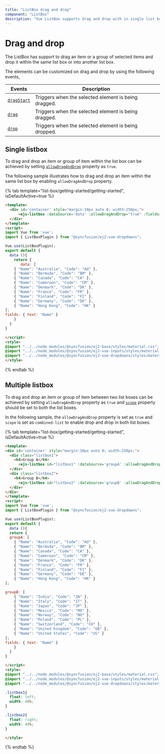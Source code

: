 ```yaml
---
title: "ListBox drag and drop"
component: "ListBox"
description: "Vue ListBox supports drag and drop with in single list box and between two list boxes."
---
```


# Drag and drop

The ListBox has support to drag an item or a group of selected items and drop it within the same list box or into another list box.

The elements can be customized on drag and drop by using the following events,

| Events | Description |
|------|------|
| [`dragStart`](../api/list-box/#dragstart) | Triggers when the selected element is being dragged. |
| [`drag`](../api/list-box/#drag) | Triggers when the selected element is being dragged. |
| [`drop`](../api/list-box/#drop) | Triggers when the selected element is being dropped. |

## Single listbox

To drag and drop an item or group of item within the list box can be achieved by setting [`allowDragAndDrop`](../api/list-box/#allowdraganddrop) property as `true`.

The following sample illustrates how to drag and drop an item within the same list box by enabling `allowDragAndDrop` property.

{% tab template="list-box/getting-started/getting-started", isDefaultActive=true %}

```html
<template>
  <div id='container' style="margin:10px auto 0; width:250px;">
      <ejs-listbox :dataSource='data' :allowDragAndDrop="true" :fields="fields"></ejs-listbox>
  </div>
</template>
<script>
import Vue from 'vue';
import { ListBoxPlugin } from "@syncfusion/ej2-vue-dropdowns";

Vue.use(ListBoxPlugin);
export default {
  data (){
    return {
       data: [
    { "Name": "Australia", "Code": "AU" },
    { "Name": "Bermuda", "Code": "BM" },
    { "Name": "Canada", "Code": "CA" },
    { "Name": "Cameroon", "Code": "CM" },
    { "Name": "Denmark", "Code": "DK" },
    { "Name": "France", "Code": "FR" },
    { "Name": "Finland", "Code": "FI" },
    { "Name": "Germany", "Code": "DE" },
    { "Name": "Hong Kong", "Code": "HK" }
];
fields: { text: "Name" }
    }
  }
}

</script>
<style>
@import "../../node_modules/@syncfusion/ej2-base/styles/material.css";
@import "../../node_modules/@syncfusion/ej2-vue-inputs/styles/material.css";
@import "../../node_modules/@syncfusion/ej2-vue-dropdowns/styles/material.css";
</style>

```

{% endtab %}

## Multiple listbox

To drag and drop an item or group of item between two list boxes can be achieved by setting `allowDragAndDrop` property as `true` and [`scope`](../api/list-box/#scope) property should be set to both the list boxes.

In the following sample, the `allowDragAndDrop` property is set as `true` and `scope` is set as `combined-list` to enable drop and drop in both list boxes.

{% tab template="list-box/getting-started/getting-started", isDefaultActive=true %}

```html
<template>
<div id='container' style="margin:10px auto 0; width:250px;">
  <div class="listbox1">
    <h4>Group A</h4>
      <ejs-listbox id="listbox1" :dataSource='groupA' :allowDragAndDrop="true" :fields="fields" scope="combined-list"></ejs-listbox>
  </div>
  <div class="listbox2">
    <h4>Group B</h4>
      <ejs-listbox id="listbox2" :dataSource='groupB' :allowDragAndDrop="true" :fields="fields" scope="combined-list"></ejs-listbox>
  </div>
</div>  
</template>
<script>
import Vue from 'vue';
import { ListBoxPlugin } from "@syncfusion/ej2-vue-dropdowns";

Vue.use(ListBoxPlugin);
export default {
  data (){
  return {
  groupA: [
    { "Name": "Australia", "Code": "AU" },
    { "Name": "Bermuda", "Code": "BM" },
    { "Name": "Canada", "Code": "CA" },
    { "Name": "Cameroon", "Code": "CM" },
    { "Name": "Denmark", "Code": "DK" },
    { "Name": "France", "Code": "FR" },
    { "Name": "Finland", "Code": "FI" },
    { "Name": "Germany", "Code": "DE" },
    { "Name": "Hong Kong", "Code": "HK" }
];

groupB: [
    { "Name": "India", "Code": "IN" },
    { "Name": "Italy", "Code": "IT" },
    { "Name": "Japan", "Code": "JP" },
    { "Name": "Mexico", "Code": "MX" },
    { "Name": "Norway", "Code": "NO" },
    { "Name": "Poland", "Code": "PL" },
    { "Name": "Switzerland", "Code": "CH" },
    { "Name": "United Kingdom", "Code": "GB" },
    { "Name": "United States", "Code": "US" }
];
fields: { text: "Name" }
    }
  }
}

</script>
<style>
@import "../../node_modules/@syncfusion/ej2-base/styles/material.css";
@import "../../node_modules/@syncfusion/ej2-vue-inputs/styles/material.css";
@import "../../node_modules/@syncfusion/ej2-vue-dropdowns/styles/material.css";

.listbox1{
  float: left;
  width: 48%;
}

.listbox2{
  float: right;
  width: 48%;
}

</style>

```

{% endtab %}